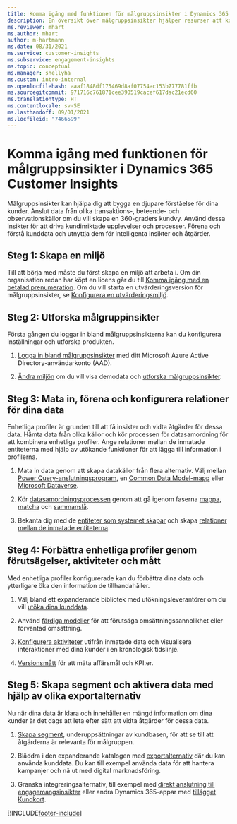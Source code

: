 ```yaml
---
title: Komma igång med funktionen för målgruppsinsikter i Dynamics 365 Customer Insights
description: En översikt över målgruppsinsikter hjälper resurser att komma igång snabbt.
ms.reviewer: mhart
ms.author: mhart
author: m-hartmann
ms.date: 08/31/2021
ms.service: customer-insights
ms.subservice: engagement-insights
ms.topic: conceptual
ms.manager: shellyha
ms.custom: intro-internal
ms.openlocfilehash: aaaf1848df175469d8af07754ac153b777781ffb
ms.sourcegitcommit: 971716c761871cee390519cacef617dac21ecd60
ms.translationtype: HT
ms.contentlocale: sv-SE
ms.lasthandoff: 09/01/2021
ms.locfileid: "7466599"
---
```

# <a name="get-started-with-dynamics-365-customer-insights-audience-insights-capability"></a>Komma igång med funktionen för målgruppsinsikter i Dynamics 365 Customer Insights

Målgruppsinsikter kan hjälpa dig att bygga en djupare förståelse för dina kunder. Anslut data från olika transaktions-, beteende- och observationskällor om du vill skapa en 360-graders kundvy. Använd dessa insikter för att driva kundinriktade upplevelser och processer. Förena och förstå kunddata och utnyttja dem för intelligenta insikter och åtgärder.

## <a name="step-1-create-an-environment"></a>Steg 1: Skapa en miljö

Till att börja med måste du först skapa en miljö att arbeta i. Om din organisation redan har köpt en licens går du till [Komma igång med en betalad prenumeration](get-started-paid.md). Om du vill starta en utvärderingsversion för målgruppsinsikter, se [Konfigurera en utvärderingsmiljö](get-started-trial.md). 

## <a name="step-2-explore-audience-insights"></a>Steg 2: Utforska målgruppinsikter

Första gången du loggar in bland målgruppsinsikterna kan du konfigurera inställningar och utforska produkten.

1. [Logga in bland målgruppsinsikter](https://home.ci.ai.dynamics.com) med ditt Microsoft Azure Active Directory-användarkonto (AAD).

1. [Ändra miljön](manage-environments.md#switch-environments) om du vill visa demodata och [utforska målgruppsinsikter](home.md).

##  <a name="step-3-ingest-unify-and-set-up-relationships-for-your-data"></a>Steg 3: Mata in, förena och konfigurera relationer för dina data

Enhetliga profiler är grunden till att få insikter och vidta åtgärder för dessa data. Hämta data från olika källor och kör processen för datasamordning för att kombinera enhetliga profiler. Ange relationer mellan de inmatade entiteterna med hjälp av utökande funktioner för att lägga till information i profilerna. 

1. Mata in data genom att skapa datakällor från flera alternativ. Välj mellan [Power Query-anslutningsprogram](connect-power-query.md), en [Common Data Model-mapp](connect-common-data-model.md) eller [Microsoft Dataverse](connect-common-data-service-lake.md). 

1. Kör [datasamordningsprocessen](data-unification.md) genom att gå igenom faserna [mappa](map-entities.md), [matcha](match-entities.md) och [sammanslå](merge-entities.md).

1. Bekanta dig med de [entiteter som systemet skapar](entities.md) och skapa [relationer mellan de inmatade entiteterna](relationships.md).
    
## <a name="step-4-enhance-unified-profiles-with-predictions-activities-and-measures"></a>Steg 4: Förbättra enhetliga profiler genom förutsägelser, aktiviteter och mått

Med enhetliga profiler konfigurerade kan du förbättra dina data och ytterligare öka den information de tillhandahåller.

1. Välj bland ett expanderande bibliotek med utökningsleverantörer om du vill [utöka dina kunddata](enrichment-hub.md).

1. Använd [färdiga modeller](predictions-overview.md) för att förutsäga omsättningssannolikhet eller förväntad omsättning.

1. [Konfigurera aktiviteter](activities.md) utifrån inmatade data och visualisera interaktioner med dina kunder i en kronologisk tidslinje. 

1. [Versionsmått](measures.md) för att mäta affärsmål och KPI:er.
 
## <a name="step-5-create-segments-and-activate-data-through-various-export-options"></a>Steg 5: Skapa segment och aktivera data med hjälp av olika exportalternativ

Nu när dina data är klara och innehåller en mängd information om dina kunder är det dags att leta efter sätt att vidta åtgärder för dessa data. 

1. [Skapa segment](segments.md), underuppsättningar av kundbasen, för att se till att åtgärderna är relevanta för målgruppen.

1. Bläddra i den expanderande katalogen med [exportalternativ](export-destinations.md) där du kan använda kunddata. Du kan till exempel använda data för att hantera kampanjer och nå ut med digital marknadsföring.

1. Granska integreringsalternativ, till exempel med [direkt anslutning till engagemangsinsikter](../engagement-insights/integrate-audience-insights-engagement-insights.md) eller andra Dynamics 365-appar med [tillägget Kundkort](customer-card-add-in.md).  


[!INCLUDE[footer-include](../includes/footer-banner.md)]
